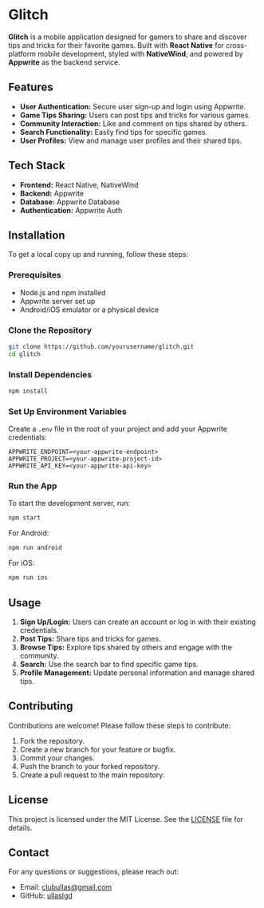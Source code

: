 # Glitch

**Glitch** is a mobile application designed for gamers to share and discover tips and tricks for their favorite games. Built with **React Native** for cross-platform mobile development, styled with **NativeWind**, and powered by **Appwrite** as the backend service.

## Features

- **User Authentication:** Secure user sign-up and login using Appwrite.
- **Game Tips Sharing:** Users can post tips and tricks for various games.
- **Community Interaction:** Like and comment on tips shared by others.
- **Search Functionality:** Easily find tips for specific games.
- **User Profiles:** View and manage user profiles and their shared tips.

## Tech Stack

- **Frontend:** React Native, NativeWind
- **Backend:** Appwrite
- **Database:** Appwrite Database
- **Authentication:** Appwrite Auth

## Installation

To get a local copy up and running, follow these steps:

### Prerequisites

- Node.js and npm installed
- Appwrite server set up
- Android/iOS emulator or a physical device

### Clone the Repository

```bash
git clone https://github.com/yourusername/glitch.git
cd glitch
```

### Install Dependencies

```bash
npm install
```

### Set Up Environment Variables

Create a `.env` file in the root of your project and add your Appwrite credentials:

```
APPWRITE_ENDPOINT=<your-appwrite-endpoint>
APPWRITE_PROJECT=<your-appwrite-project-id>
APPWRITE_API_KEY=<your-appwrite-api-key>
```

### Run the App

To start the development server, run:

```bash
npm start
```

For Android:

```bash
npm run android
```

For iOS:

```bash
npm run ios
```

## Usage

1. **Sign Up/Login:** Users can create an account or log in with their existing credentials.
2. **Post Tips:** Share tips and tricks for games.
3. **Browse Tips:** Explore tips shared by others and engage with the community.
4. **Search:** Use the search bar to find specific game tips.
5. **Profile Management:** Update personal information and manage shared tips.

## Contributing

Contributions are welcome! Please follow these steps to contribute:

1. Fork the repository.
2. Create a new branch for your feature or bugfix.
3. Commit your changes.
4. Push the branch to your forked repository.
5. Create a pull request to the main repository.

## License

This project is licensed under the MIT License. See the [LICENSE](LICENSE) file for details.

## Contact

For any questions or suggestions, please reach out:

- Email: clubullas@gmail.com
- GitHub: [ullaslgd](https://github.com/ullaslgd)


